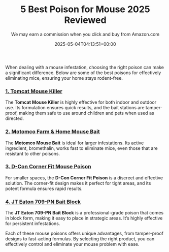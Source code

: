 ﻿---
author: We may earn a commission when you click and buy from Amazon.com
layout: post
title: 5 Best Poison for Mouse 2025 Reviewed
date: '2025-05-04T04:13:51+00:00'
categories:
- Mice
- Product Reviews
tags: []
slug: /best-poison-for-mouse/
lastmod: 2025-05-07T12:21:25+03:00
---

When dealing with a mouse infestation, choosing the right poison can make a significant difference. Below are some of the best poisons for effectively eliminating mice, ensuring your home stays rodent-free.
### [1. Tomcat Mouse Killer](https://www.amazon.com/dp/B00J4LFSN4?tag=p-policy-20)
The
**Tomcat Mouse Killer**
is highly effective for both indoor and outdoor use. Its formulation ensures quick results, and the bait stations are tamper-proof, making them safe to use around children and pets when used as directed.
### [2. Motomco Farm & Home Mouse Bait](https://www.amazon.com/dp/B000J28JY0?tag=p-policy-20)
The
**Motomco Mouse Bait**
is ideal for larger infestations. Its active ingredient, bromethalin, works fast to eliminate mice, even those that are resistant to other poisons.
### [3. D-Con Corner Fit Mouse Poison](https://www.amazon.com/dp/B01IAPSPIC?tag=p-policy-20)
For smaller spaces, the
**D-Con Corner Fit Poison**
is a discreet and effective solution. The corner-fit design makes it perfect for tight areas, and its potent formula ensures rapid results.
### [4. JT Eaton 709-PN Bait Block](https://www.amazon.com/dp/B07VLRD8L2?tag=p-policy-20)
The
**JT Eaton 709-PN Bait Block**
is a professional-grade poison that comes in block form, making it easy to place in strategic areas. It’s highly effective for persistent infestations.

Each of these mouse poisons offers unique advantages, from tamper-proof designs to fast-acting formulas. By selecting the right product, you can effectively control and eliminate your mouse problem with ease.